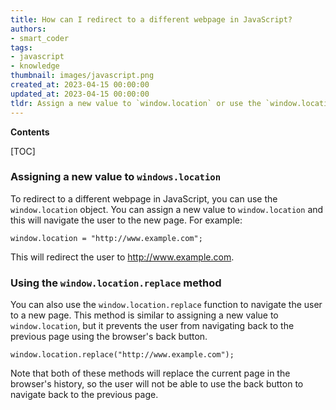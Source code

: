 ```yaml
---
title: How can I redirect to a different webpage in JavaScript?
authors:
- smart_coder
tags:
- javascript
- knowledge
thumbnail: images/javascript.png
created_at: 2023-04-15 00:00:00
updated_at: 2023-04-15 00:00:00
tldr: Assign a new value to `window.location` or use the `window.location.replace` method
---
```


**Contents**

[TOC]

### Assigning a new value to `windows.location`

To redirect to a different webpage in JavaScript, you can use the `window.location` object. You can assign a new value to `window.location` and this will navigate the user to the new page. For example:

```JS
window.location = "http://www.example.com";
```

This will redirect the user to http://www.example.com.

### Using the `window.location.replace` method

You can also use the `window.location.replace` function to navigate the user to a new page. This method is similar to assigning a new value to `window.location`, but it prevents the user from navigating back to the previous page using the browser's back button.

```JS
window.location.replace("http://www.example.com");
```

Note that both of these methods will replace the current page in the browser's history, so the user will not be able to use the back button to navigate back to the previous page.
